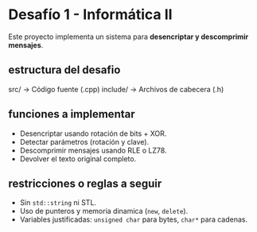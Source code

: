 # Desafío 1 - Informática II

Este proyecto implementa un sistema para **desencriptar y descomprimir mensajes**.

## estructura del desafio
src/ → Código fuente (.cpp)
include/ → Archivos de cabecera (.h)

## funciones a implementar
- Desencriptar usando rotación de bits + XOR.
- Detectar parámetros (rotación y clave).
- Descomprimir mensajes usando RLE o LZ78.
- Devolver el texto original completo.

## restricciones o reglas a seguir
- Sin `std::string` ni STL.
- Uso de punteros y memoria dinamica (`new`, `delete`).
- Variables justificadas: `unsigned char` para bytes, `char*` para cadenas.

